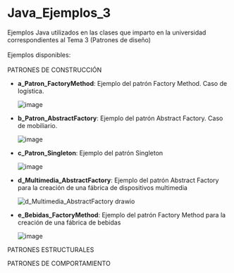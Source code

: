 # Java_Ejemplos_3
Ejemplos Java utilizados en las clases que imparto en la universidad correspondientes al Tema 3 (Patrones de diseño)<br>
<br>
Ejemplos disponibles:<br>
<br>
PATRONES DE CONSTRUCCIÓN
- **a_Patron_FactoryMethod**: Ejemplo del patrón Factory Method. Caso de logística.

    ![image](https://github.com/aalonsopuig/Java_Ejemplos_3/assets/57196844/007af998-bc8d-47ed-a256-71a6bc895efa)

- **b_Patron_AbstractFactory**: Ejemplo del patrón Abstract Factory. Caso de mobiliario.

    ![image](https://github.com/aalonsopuig/Java_Ejemplos_3/assets/57196844/944d4c04-4fc7-4608-94e4-2d1993a34cbb)    

- **c_Patron_Singleton**: Ejemplo del patrón Singleton

    ![image](https://github.com/aalonsopuig/Java_Ejemplos_3/assets/57196844/ed0021b8-b661-40a9-8ae3-55b2ef301ea9)

- **d_Multimedia_AbstractFactory**: Ejemplo del patrón Abstract Factory para la creación de una fábrica de dispositivos multimedia

    ![d_Multimedia_AbstractFactory drawio](https://github.com/aalonsopuig/Java_Ejemplos_3/assets/57196844/2f54d0ef-1ac5-48d3-8468-7551e4fb4603)

  
- **e_Bebidas_FactoryMethod**: Ejemplo del patrón Factory Method para la creación de una fábrica de bebidas

  
    ![image](https://github.com/aalonsopuig/Java_Ejemplos_3/assets/57196844/730792f0-6782-4ca5-b738-859fafe4e8a9)


PATRONES ESTRUCTURALES

PATRONES DE COMPORTAMIENTO


